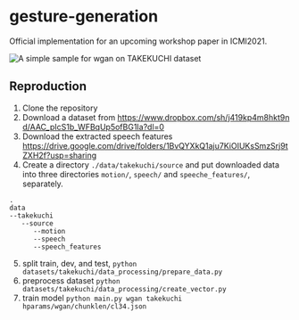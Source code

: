 # gesture-generation

Official implementation for an upcoming workshop paper in ICMI2021.

![A simple sample for wgan on TAKEKUCHI dataset](demo/cl34-dev8.gif)

## Reproduction
1. Clone the repository
2. Download a dataset from https://www.dropbox.com/sh/j419kp4m8hkt9nd/AAC_pIcS1b_WFBqUp5ofBG1Ia?dl=0
3. Download the extracted speech features https://drive.google.com/drive/folders/1BvQYXkQ1aju7KiOIUKsSmzSrj9tZXH2f?usp=sharing
4. Create a directory `./data/takekuchi/source` and put downloaded data into three directories `motion/`, `speech/` and `speeche_features/`, separately.

```
.
data
--takekuchi
   --source
      --motion
      --speech
      --speech_features
```

5. split train, dev, and test, `python datasets/takekuchi/data_processing/prepare_data.py`
6. preprocess dataset `python datasets/takekuchi/data_processing/create_vector.py`
7. train model `python main.py wgan takekuchi hparams/wgan/chunklen/cl34.json`
